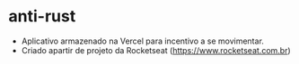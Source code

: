 # anti-rust
- Aplicativo armazenado na Vercel para incentivo a se movimentar.
- Criado apartir de projeto da Rocketseat (https://www.rocketseat.com.br)
